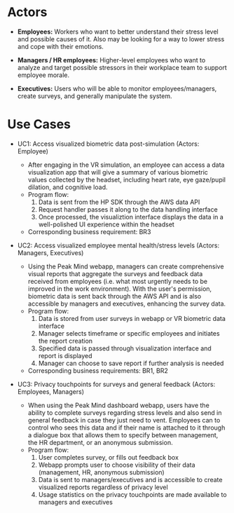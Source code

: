 # Actors
  * **Employees:** Workers who want to better understand their stress level and possible causes of it. Also may be looking for a way to lower stress and cope with their emotions.

  * **Managers / HR employees:** Higher-level employees who want to analyze and target possible stressors in their workplace team to support employee morale.

  * **Executives:** Users who will be able to monitor employees/managers, create surveys, and generally manipulate the system.

# Use Cases
  * UC1: Access visualized biometric data post-simulation (Actors: Employee)
    * After engaging in the VR simulation, an employee can access a data visualization app that will give a summary of various biometric values collected by the headset, including heart rate, eye gaze/pupil dilation, and cognitive load. 
    * Program flow:
      1. Data is sent from the HP SDK through the AWS data API
      2. Request handler passes it along to the data handling interface  
      3. Once processed, the visualiztion interface displays the data in a well-polished UI experience within the headset
    * Corresponding business requirement: BR3

  * UC2: Access visualized employee mental health/stress levels (Actors: Managers, Executives)
    * Using the Peak Mind webapp, managers can create comprehensive visual reports that aggregate the surveys and feedback data received from employees (i.e. what most urgently needs to be improved in the work environment). With the user's permission, biometric data is sent back through the AWS API and is also accessible by managers and executives, enhancing the survey data. 
    * Program flow:
      1. Data is stored from user surveys in webapp or VR biometric data interface
      2. Manager selects timeframe or specific employees and initiates the report creation
      3. Specified data is passed through visualization interface and report is displayed
      4. Manager can choose to save report if further analysis is needed
    * Corresponding business requirements: BR1, BR2

  * UC3: Privacy touchpoints for surveys and general feedback (Actors: Employees, Managers)
    * When using the Peak Mind dashboard webapp, users have the ability to complete surveys regarding stress levels and also send in general feedback in case they just need to vent. Employees can to control who sees this data and if their name is attached to it through a dialogue box that allows them to specify between management, the HR department, or an anonymous submission.
    * Program flow:
      1. User completes survey, or fills out feedback box
      2. Webapp prompts user to choose visibility of their data (management, HR, anonymous submission)
      3. Data is sent to managers/executives and is accessible to create visualized reports regardless of privacy level
      4. Usage statistics on the privacy touchpoints are made available to managers and executives

